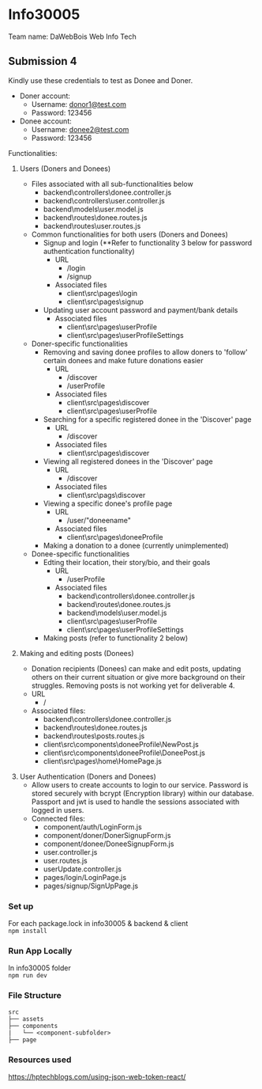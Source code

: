 <!-- Prettier Ignored -->
# Info30005
Team name: DaWebBois
Web Info Tech  

## Submission 4
Kindly use these credentials to test as Donee and Doner.
* Doner account:
  * Username: donor1@test.com
  * Password: 123456
* Donee account:
  * Username: donee2@test.com
  * Password: 123456


Functionalities:

1. Users (Doners and Donees)
    * Files associated with all sub-functionalities below
      * backend\controllers\donee.controller.js
      * backend\controllers\user.controller.js
      * backend\models\user.model.js
      * backend\routes\donee.routes.js
      * backend\routes\user.routes.js
    * Common functionalities for both users (Doners and Donees)
        * Signup and login (**Refer to functionality 3 below for password authentication functionality)
          * URL
            * /login
            * /signup
          * Associated files
            * client\src\pages\login
            * client\src\pages\signup
        * Updating user account password and payment/bank details
          * Associated files
            * client\src\pages\userProfile
            * client\src\pages\userProfileSettings
    * Doner-specific functionalities
        * Removing and saving donee profiles to allow doners to 'follow' certain donees and make future donations easier
          * URL
            * /discover
            * /userProfile
          * Associated files
            * client\src\pages\discover
            * client\src\pages\userProfile
        * Searching for a specific registered donee in the 'Discover' page
          * URL
            * /discover
          * Associated files
            * client\src\pages\discover
        * Viewing all registered donees in the 'Discover' page
          * URL
            * /discover
          * Associated files
            * client\src\pags\discover
        * Viewing a specific donee's profile page
          * URL
            * /user/"doneename"
          * Associated files
            * client\src\pages\doneeProfile
        * Making a donation to a donee (currently unimplemented)
    * Donee-specific functionalities
        * Edting their location, their story/bio, and their goals
          * URL
            * /userProfile
          * Associated files
            * backend\controllers\donee.controller.js
            * backend\routes\donee.routes.js
            * backend\models\user.model.js
            * client\src\pages\userProfile
            * client\src\pages\userProfileSettings
        * Making posts (refer to functionality 2 below)

2. Making and editing posts (Donees)
    * Donation recipients (Donees) can make and edit posts, updating others on their current situation or give more background on their struggles. Removing posts is not working yet for deliverable 4.
    * URL
      * /
    * Associated files:
      * backend\controllers\donee.controller.js
      * backend\routes\donee.routes.js
      * backend\routes\posts.routes.js
      * client\src\components\doneeProfile\NewPost.js
      * client\src\components\doneeProfile\DoneePost.js
      * client\src\pages\home\HomePage.js

<!-- 2. Updating profile (Doners and Donees)
    * Users can update relevant details on their profile. Doners can change their account password and payment details. Donees can also change password, update bank account details, and in addition: change their location, their bio, and their life goals.
    * Connected files:
        * donee.controller.js
        * donee.routes.js
        * userUpdate.controller.js
        * client\src\components\doneeProfile\DoneeNavTab.js
        * client\src\components\doneeProfile\EditDoneeProfile.js
        * client\src\components\doneeProfile\DoneeAbout.js
        * client\src\pages\userProfile\UserProfilePage.js -->

<!-- 2. Save & Remove Donee profiles (Doners)
    * Doners can save and remove Donees from the discover tab and profile page so that they can follow the lives of Donees they find compelling, 
    and they can make donations to them more easily in the future. 
    * Connected files:
        * user.routes.js
        * userUpdate.controller.js
        * user.controller.js
        * components/userProfile/DoneeCard.js
        * components/userProfile/SavedDonee.js
        * pages/discover/DiscoverPage.js -->

3. User Authentication (Doners and Donees)
    * Allow users to create accounts to login to our service. Password is stored securely with bcrypt (Encryption library) within our database. Passport and jwt is used to handle the sessions associated with logged in users.
    * Connected files:
        * component/auth/LoginForm.js
        * component/doner/DonerSignupForm.js
        * component/donee/DoneeSignupForm.js
        * user.controller.js
        * user.routes.js
        * userUpdate.controller.js
        * pages/login/LoginPage.js
        * pages/signup/SignUpPage.js


### Set up
For each package.lock in info30005 & backend & client  
`npm install`

### Run App Locally
In info30005 folder  
`npm run dev`

### File Structure 

    src
    ├── assets
    ├── components
    |   └── <component-subfolder>
    ├── page

### Resources used

https://hptechblogs.com/using-json-web-token-react/
